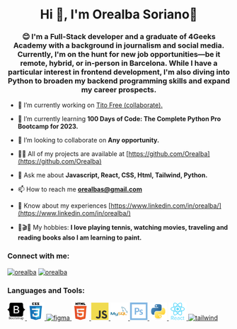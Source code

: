 <h1 align="center">Hi 👋, I'm Orealba Soriano🐼</h1>
<h3 align="center">😊 I'm a Full-Stack developer and a graduate of 4Geeks Academy with a background in journalism and social media. Currently, I'm on the hunt for new job opportunities—be it remote, hybrid, or in-person in Barcelona. While I have a particular interest in frontend development, I'm also diving into Python to broaden my backend programming skills and expand my career prospects.</h3>

- 🔭 I’m currently working on [Tito Free (collaborate).](https://github.com/njpa382/titofree-vite-react)

- 🌱 I’m currently learning **100 Days of Code: The Complete Python Pro Bootcamp for 2023.**

- 👯 I’m looking to collaborate on **Any opportunity.**

- 👨‍💻 All of my projects are available at [https://github.com/Orealba](https://github.com/Orealba)

- 💬 Ask me about **Javascript, React, CSS, Html, Tailwind, Python.**

- 📫 How to reach me **orealbas@gmail.com**

- 📄 Know about my experiences [https://www.linkedin.com/in/orealba/](https://www.linkedin.com/in/orealba/)

- 🎾🎬🎨 My hobbies: **I love playing tennis, watching movies, traveling and reading books also I am learning to paint.**

<h3 align="left">Connect with me:</h3>
<p align="left">
<a href="https://linkedin.com/in/orealba" target="blank"><img align="center" src="https://raw.githubusercontent.com/rahuldkjain/github-profile-readme-generator/master/src/images/icons/Social/linked-in-alt.svg" alt="orealba" height="30" width="40" /></a>
<a href="https://discord.gg/orealba" target="blank"><img align="center" src="https://raw.githubusercontent.com/rahuldkjain/github-profile-readme-generator/master/src/images/icons/Social/discord.svg" alt="orealba" height="30" width="40" /></a>
</p>

<h3 align="left">Languages and Tools:</h3>
<p align="left"> <a href="https://getbootstrap.com" target="_blank" rel="noreferrer"> <img src="https://raw.githubusercontent.com/devicons/devicon/master/icons/bootstrap/bootstrap-plain-wordmark.svg" alt="bootstrap" width="40" height="40"/> </a> <a href="https://www.w3schools.com/css/" target="_blank" rel="noreferrer"> <img src="https://raw.githubusercontent.com/devicons/devicon/master/icons/css3/css3-original-wordmark.svg" alt="css3" width="40" height="40"/> </a> <a href="https://www.figma.com/" target="_blank" rel="noreferrer"> <img src="https://www.vectorlogo.zone/logos/figma/figma-icon.svg" alt="figma" width="40" height="40"/> </a> <a href="https://www.w3.org/html/" target="_blank" rel="noreferrer"> <img src="https://raw.githubusercontent.com/devicons/devicon/master/icons/html5/html5-original-wordmark.svg" alt="html5" width="40" height="40"/> </a> <a href="https://developer.mozilla.org/en-US/docs/Web/JavaScript" target="_blank" rel="noreferrer"> <img src="https://raw.githubusercontent.com/devicons/devicon/master/icons/javascript/javascript-original.svg" alt="javascript" width="40" height="40"/> </a> <a href="https://www.mysql.com/" target="_blank" rel="noreferrer"> <img src="https://raw.githubusercontent.com/devicons/devicon/master/icons/mysql/mysql-original-wordmark.svg" alt="mysql" width="40" height="40"/> </a> <a href="https://www.photoshop.com/en" target="_blank" rel="noreferrer"> <img src="https://raw.githubusercontent.com/devicons/devicon/master/icons/photoshop/photoshop-line.svg" alt="photoshop" width="40" height="40"/> </a> <a href="https://www.python.org" target="_blank" rel="noreferrer"> <img src="https://raw.githubusercontent.com/devicons/devicon/master/icons/python/python-original.svg" alt="python" width="40" height="40"/> </a> <a href="https://reactjs.org/" target="_blank" rel="noreferrer"> <img src="https://raw.githubusercontent.com/devicons/devicon/master/icons/react/react-original-wordmark.svg" alt="react" width="40" height="40"/> </a> <a href="https://tailwindcss.com/" target="_blank" rel="noreferrer"> <img src="https://www.vectorlogo.zone/logos/tailwindcss/tailwindcss-icon.svg" alt="tailwind" width="40" height="40"/> </a> </p>
